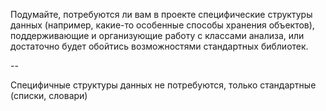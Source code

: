 Подумайте, потребуются ли вам в проекте специфические структуры данных (например, какие-то особенные способы хранения объектов), поддерживающие и организующие работу с классами анализа, или достаточно будет обойтись возможностями стандартных библиотек.

--

Специфичные структуры данных не потребуются, только стандартные (списки, словари)